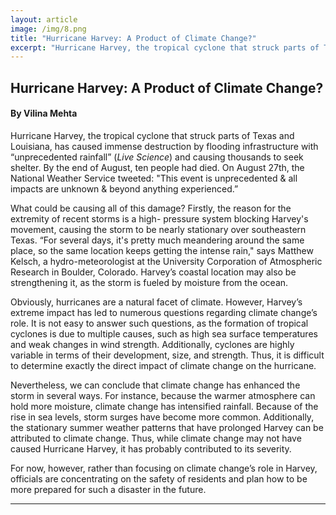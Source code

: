 ```yaml
---
layout: article
image: /img/8.png
title: "Hurricane Harvey: A Product of Climate Change?"
excerpt: "Hurricane Harvey, the tropical cyclone that struck parts of Texas and Louisiana, has caused immense destruction by flooding infrastructure with “unprecedented rainfall” and causing thousands to seek shelter. By the end of August, ten people had died."
---
```


<h2>Hurricane Harvey: A Product of Climate Change?</h2>
<h4>By Vilina Mehta</h4>

Hurricane Harvey, the tropical cyclone that struck parts of Texas and Louisiana, has caused immense destruction by flooding infrastructure with “unprecedented rainfall” (<em>Live Science</em>) and causing thousands to seek shelter. By the end of August, ten people had died. On August 27th, the National Weather Service tweeted: "This event is unprecedented & all impacts are unknown & beyond anything experienced.”

What could be causing all of this damage? Firstly, the reason for the extremity of recent storms is a high- pressure system blocking Harvey's movement, causing the storm to be nearly stationary over southeastern Texas. “For several days, it's pretty much meandering around the same place, so the same location keeps getting the intense rain," says Matthew Kelsch, a hydro-meteorologist at the University Corporation of Atmospheric Research in Boulder, Colorado. Harvey’s coastal location may also be strengthening it, as the storm is fueled by moisture from the ocean.

Obviously, hurricanes are a natural facet of climate. However, Harvey’s extreme impact has led to numerous questions regarding climate change’s role. It is not easy to answer such questions, as the formation of tropical cyclones is due to multiple causes, such as high sea surface temperatures and weak changes in wind strength. Additionally, cyclones are highly variable in terms of their development, size, and strength. Thus, it is difficult to determine exactly the direct impact of climate change on the hurricane.

Nevertheless, we can conclude that climate change has enhanced the storm in several ways. For instance, because the warmer atmosphere can hold more moisture, climate change has intensified rainfall. Because of the rise in sea levels, storm surges have become more common. Additionally, the stationary summer weather patterns that have prolonged Harvey can be attributed to climate change. Thus, while climate change may not have caused Hurricane Harvey, it has probably contributed to its severity.

For now, however, rather than focusing on climate change’s role in Harvey, officials are concentrating on the safety of residents and plan how to be more prepared for such a disaster in the future.

<hr style="border-color:#7D7D7D;height:0.5px;">
